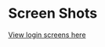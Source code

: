 # Screen Shots 
<a href="https://www.browserstack.com/screenshots/ed4eb6cd27ffd3e4f28f4869c40c1bf04dcf7b16" target="_blank">View login screens here</a>

